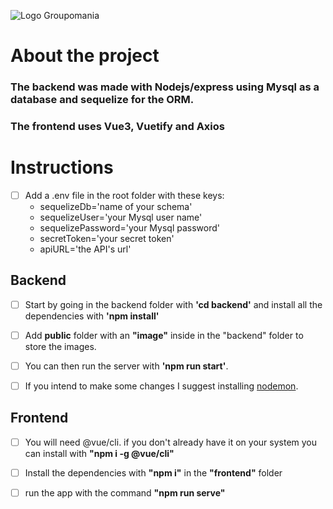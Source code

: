 ![Logo Groupomania](https://i.imgur.com/tfpHT0Z.png)

# About the project

### The backend was made with **Nodejs/express** using **Mysql** as a database and **sequelize** for the ORM.
### The frontend uses Vue3, Vuetify and Axios

# Instructions

- [ ] Add a .env file in the root folder with these keys:
  - sequelizeDb='name of your schema'
  - sequelizeUser='your Mysql user name'
  - sequelizePassword='your Mysql password'
  - secretToken='your secret token'
  - apiURL='the API's url'

## Backend

- [ ] Start by going in the backend folder with **'cd backend'** and install all the dependencies with **'npm install'**
 
- [ ] Add **public** folder with an **"image"** inside in the "backend" folder to store the images.

- [ ] You can then run the server with **'npm run start'**. 

- [ ] If you intend to make some changes I suggest installing [nodemon](https://www.npmjs.com/package/nodemon).

## Frontend

- [ ] You will need @vue/cli. if you don't already have it on your system you can install with **"npm i -g @vue/cli"**

- [ ] Install the dependencies with **"npm i"** in the **"frontend"** folder

- [ ] run the app with the command **"npm run serve"**
